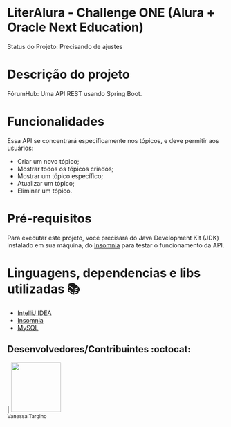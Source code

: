 # LiterAlura - Challenge ONE (Alura + Oracle Next Education)

Status do Projeto: Precisando de ajustes

# Descrição do projeto
FórumHub: Uma API REST usando Spring Boot.

# Funcionalidades

Essa API se concentrará especificamente nos tópicos, e deve permitir aos usuários:

- Criar um novo tópico;
- Mostrar todos os tópicos criados;
- Mostrar um tópico específico;
- Atualizar um tópico;
- Eliminar um tópico.

# Pré-requisitos

Para executar este projeto, você precisará do Java Development Kit (JDK) instalado em sua máquina, do [Insomnia](https://insomnia.rest/download) para testar o funcionamento da API.

# Linguagens, dependencias e libs utilizadas 📚
- [IntelliJ IDEA](https://www.jetbrains.com/pt-br/idea/)
- [Insomnia](https://insomnia.rest/download) 
- [MySQL](https://www.mysql.com/downloads/)

## Desenvolvedores/Contribuintes :octocat:
| [<img src="https://avatars.githubusercontent.com/u/139828545?v=4" width=115><br><sub>Vanessa Targino</sub>](https://github.com/VanessaTargino)
